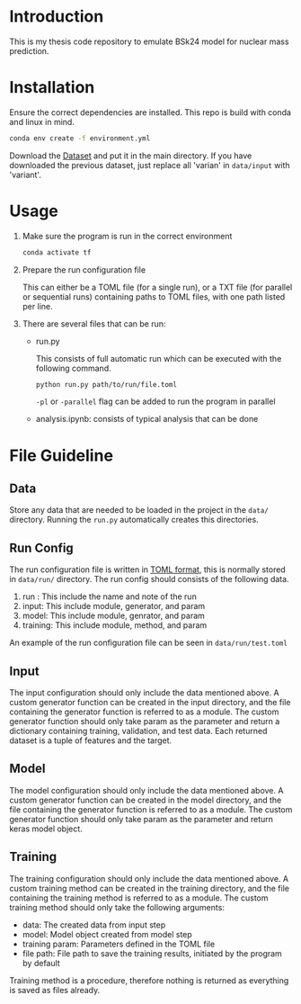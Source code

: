 # Introduction
This is my thesis code repository to emulate BSk24 model for nuclear mass prediction.

# Installation
Ensure the correct dependencies are installed. This repo is build with conda and linux in mind.
```bash
conda env create -f environment.yml
```

Download the [Dataset](https://kuleuven-my.sharepoint.com/:f:/g/personal/zhafran_yudhistira_student_kuleuven_be/EjqZes4Jc-9CrKCjDHCzBHYBwfsF8eR3XCN1P9GUXJqsIw?e=QXla8f) and put it in the main directory. If you have downloaded the previous dataset, just replace all 'varian' in `data/input` with 'variant'.

# Usage
1. Make sure the program is run in the correct environment
    ```bash
    conda activate tf
    ```

2. Prepare the run configuration file
    
    This can either be a TOML file (for a single run), or a TXT file (for parallel or sequential runs) containing paths to TOML files, with one path listed per line.

3. There are several files that can be run:
    - run.py

        This consists of full automatic run which can be executed with the following command.
        ```bash
        python run.py path/to/run/file.toml
        ```
        `-pl` or `-parallel` flag can be added to run the program in parallel

    - analysis.ipynb: consists of typical analysis that can be done

# File Guideline
## Data
Store any data that are needed to be loaded in the project in the `data/` directory. Running the `run.py` automatically creates this directories.

## Run Config
The run configuration file is written in [TOML format](https://toml.io/en/), this is normally stored in `data/run/` directory. The run config should consists of the following data.
1. run : This include the name and note of the run
2. input: This include module, generator, and param
3. model: This include module, genrator, and param
4. training: This include module, method, and param

An example of the run configuration file can be seen in `data/run/test.toml`

## Input
The input configuration should only include the data mentioned above. A custom generator function can be created in the input directory, and the file containing the generator function is referred to as a module. The custom generator function should only take param as the parameter and return a dictionary containing training, validation, and test data. Each returned dataset is a tuple of features and the target.

## Model
The model configuration should only include the data mentioned above. A custom generator function can be created in the model directory, and the file containing the generator function is referred to as a module. The custom generator function should only take param as the parameter and return keras model object.

## Training
The training configuration should only include the data mentioned above. A custom training method can be created in the training directory, and the file containing the training method is referred to as a module. The custom training method should only take the following arguments: 
- data: The created data from input step
- model: Model object created from model step
- training param: Parameters defined in the TOML file
- file path: File path to save the training results, initiated by the program by default

Training method is a procedure, therefore nothing is returned as everything is saved as files already.
